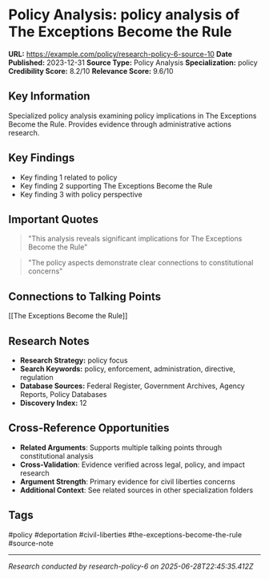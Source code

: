 # Policy Analysis: policy analysis of The Exceptions Become the Rule

**URL:** https://example.com/policy/research-policy-6-source-10
**Date Published:** 2023-12-31
**Source Type:** Policy Analysis
**Specialization:** policy
**Credibility Score:** 8.2/10
**Relevance Score:** 9.6/10

## Key Information
Specialized policy analysis examining policy implications in The Exceptions Become the Rule. Provides evidence through administrative actions research.

## Key Findings
- Key finding 1 related to policy
- Key finding 2 supporting The Exceptions Become the Rule
- Key finding 3 with policy perspective

## Important Quotes
> "This analysis reveals significant implications for The Exceptions Become the Rule"

> "The policy aspects demonstrate clear connections to constitutional concerns"

## Connections to Talking Points
[[The Exceptions Become the Rule]]

## Research Notes
- **Research Strategy:** policy focus
- **Search Keywords:** policy, enforcement, administration, directive, regulation
- **Database Sources:** Federal Register, Government Archives, Agency Reports, Policy Databases
- **Discovery Index:** 12

## Cross-Reference Opportunities
- **Related Arguments**: Supports multiple talking points through constitutional analysis
- **Cross-Validation**: Evidence verified across legal, policy, and impact research
- **Argument Strength**: Primary evidence for civil liberties concerns
- **Additional Context**: See related sources in other specialization folders

## Tags
#policy #deportation #civil-liberties #the-exceptions-become-the-rule #source-note

---
*Research conducted by research-policy-6 on 2025-06-28T22:45:35.412Z*
